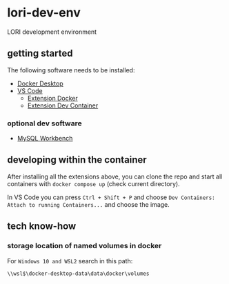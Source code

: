 # lori-dev-env

LORI development environment

## getting started

The following software needs to be installed:

- [Docker Desktop](https://www.docker.com/products/docker-desktop/)
- [VS Code](https://code.visualstudio.com/)
    - [Extension Docker](https://marketplace.visualstudio.com/items?itemName=ms-azuretools.vscode-docker)
    - [Extension Dev Container](https://marketplace.visualstudio.com/items?itemName=ms-vscode-remote.remote-containers)

### optional dev software

- [MySQL Workbench](https://dev.mysql.com/downloads/workbench/)

## developing within the container

After installing all the extensions above, you can clone the repo and start all containers with `docker compose up` (check current directory).

In VS Code you can press `Ctrl + Shift + P` and choose `Dev Containers: Attach to running Containers...` and choose the image.

## tech know-how

### storage location of named volumes in docker

For `Windows 10 and WSL2` search in this path:

`\\wsl$\docker-desktop-data\data\docker\volumes`
